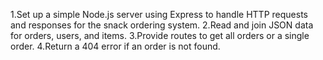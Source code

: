 1.Set up a simple Node.js server using Express to handle HTTP requests and responses for the snack ordering system.
2.Read and join JSON data for orders, users, and items.
3.Provide routes to get all orders or a single order.
4.Return a 404 error if an order is not found.
